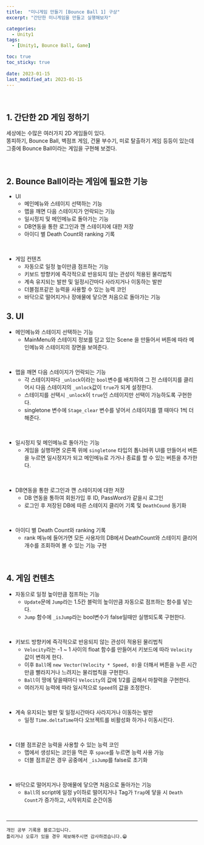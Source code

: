 ```yaml
---
title:  "미니게임 만들기 [Bounce Ball 1] 구상"
excerpt: "간단한 미니게임을 만들고 실행해보자"

categories:
  - Unity1
tags:
  - [Unity1, Bounce Ball, Game]

toc: true
toc_sticky: true
 
date: 2023-01-15
last_modified_at: 2023-01-15
---
```


<br>

## 1. 간단한 2D 게임 정하기

세상에는 수많은 여러가지 2D 게임들이 있다.  
똥피하기, Bounce Ball, 벽점프 게임, 건물 부수기, 미로 탈출하기 게임 등등이 있는데 그중에 Bounce Ball이라는 게임을 구현해 보겠다.  

<br>

## 2. Bounce Ball이라는 게임에 필요한 기능  

- UI
  - 메인메뉴와 스테이지 선택하는 기능
  - 맵을 깨면 다음 스테이지가 언락되는 기능
  - 일시정지 및 메인메뉴로 돌아가는 기능
  - DB연동을 통한 로그인과 깬 스테이지에 대한 저장
  - 아이디 별 Death Count와 ranking 기록

<br>

- 게임 컨텐츠
  - 자동으로 일정 높이만큼 점프하는 기능
  - 키보드 방향키에 즉각적으로 반응되지 않는 관성이 적용된 물리법칙
  - 계속 유지되는 발판 및 일정시간마다 사라지거나 이동하는 발판
  - 더블점프같은 능력을 사용할 수 있는 능력 코인
  - 바닥으로 떨어지거나 장애물에 닿으면 처음으로 돌아가는 기능

## 3. UI  

- 메인메뉴와 스테이지 선택하는 기능
  - MainMenu와 스테이지 정보를 담고 있는 Scene 을 만들어서 버튼에 따라 메인메뉴와 스테이지의 장면을 보여준다.  

<br>

- 맵을 깨면 다음 스테이지가 언락되는 기능
  - 각 스테이지마다 `_unlock`이라는 `bool`변수를 배치하여 그 전 스테이지를 클리어시 다음 스테이지의 `_unlock`값이 `true`가 되게 설정한다.
  - 스테이지를 선택시 `_unlock`이 `true`인 스테이지만 선택이 가능하도록 구현한다.
  - singletone 변수에 `Stage_clear` 변수를 넣어서 스테이지를 깰 때마다 1씩 더해준다.

<br>

- 일시정지 및 메인메뉴로 돌아가는 기능
  - 게임을 실행하면 오른쪽 위에 `singletone` 타입의 톱니바퀴 UI를 만들어서 버튼을 누르면 일시정지가 되고 메인메뉴로 가거나 종료를 할 수 있는 버튼을 추가한다.

<br>


- DB연동을 통한 로그인과 깬 스테이지에 대한 저장
  - DB 연동을 통하여 회원가입 후 ID, PassWord가 같을시 로그인
  - 로그인 후 저장된 DB에 따른 스테이지 클리어 기록 및 `DeathCound` 동기화

<br>

- 아이디 별 Death Count와 ranking 기록
  - rank 메뉴에 들어가면 모든 사용자의 DB에서 DeathCount와 스테이지 클리어 개수를 조회하여 볼 수 있는 기능 구현

<br>

## 4. 게임 컨텐츠

- 자동으로 일정 높이만큼 점프하는 기능
  - `Update`문에 `Jump`라는 1.5칸 블럭의 높이만큼 자동으로 점프하는 함수를 넣는다.
  - `Jump` 함수에 `_isJump`라는 bool변수가 false일때만 실행되도록 구현한다.

<br>


- 키보드 방향키에 즉각적으로 반응되지 않는 관성이 적용된 물리법칙
  - `Velocity`라는 -1 ~ 1 사이의 float 함수를 만들어서 키보드에 따라 `Velocity` 값이 변하게 한다.
  - 이후 `Ball`에 `new Vector(Velocity * Speed, 0)`을 더해서 버튼을 누른 시간만큼 빨라지거나 느려지는 물리법칙을 구현한다.
  - `Ball`이 땅에 닿을때마다 `Velocity`의 값에 1/2를 곱해서 마찰력을 구현한다.
  - 여러가지 능력에 따라 일시적으로 `Speed`의 값을 조정한다.

<br>

- 계속 유지되는 발판 및 일정시간마다 사라지거나 이동하는 발판
  - 일정 `Time.deltaTime`마다 오브젝트를 비활성화 하거나 이동시킨다.

<br>

- 더블 점프같은 능력을 사용할 수 있는 능력 코인
  - 맵에서 생성되는 코인을 먹은 후 `space`를 누르면 능력 사용 가능
  - 더블 점프같은 경우 공중에서 `_isJump`를 false로 초기화

<br>

- 바닥으로 떨어지거나 장애물에 닿으면 처음으로 돌아가는 기능
  - `Ball`의 script에 일정 y이하로 떨어지거나 Tag가 `Trap`에 닿을 시 `Death Count`가 증가하고, 시작위치로 순간이동


<br>

***
    개인 공부 기록용 블로그입니다.
    틀리거나 오류가 있을 경우 제보해주시면 감사하겠습니다.😁